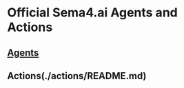 # Official Sema4.ai Agents and Actions

## [Agents](./agents/README.md)

## Actions(./actions/README.md)
